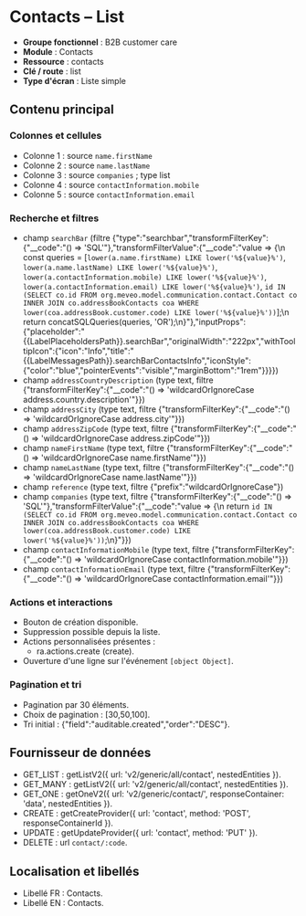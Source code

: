# Contacts – List

- **Groupe fonctionnel** : B2B customer care
- **Module** : Contacts
- **Ressource** : contacts
- **Clé / route** : list
- **Type d'écran** : Liste simple

## Contenu principal
### Colonnes et cellules
- Colonne 1 : source `name.firstName`
- Colonne 2 : source `name.lastName`
- Colonne 3 : source `companies` ; type list
- Colonne 4 : source `contactInformation.mobile`
- Colonne 5 : source `contactInformation.email`

### Recherche et filtres
- champ `searchBar` (filtre {"type":"searchbar","transformFilterKey":{"__code":"() => 'SQL'"},"transformFilterValue":{"__code":"value => {\n  const queries = [`lower(a.name.firstName) LIKE lower('%${value}%')`, `lower(a.name.lastName) LIKE lower('%${value}%')`, `lower(a.contactInformation.mobile) LIKE lower('%${value}%')`, `lower(a.contactInformation.email) LIKE lower('%${value}%')`, `id IN (SELECT co.id FROM org.meveo.model.communication.contact.Contact co INNER JOIN co.addressBookContacts coa WHERE lower(coa.addressBook.customer.code) LIKE lower('%${value}%'))`];\n  return concatSQLQueries(queries, 'OR');\n}"},"inputProps":{"placeholder":"{{LabelPlaceholdersPath}}.searchBar","originalWidth":"222px","withTooltipIcon":{"icon":"Info","title":"{{LabelMessagesPath}}.searchBarContactsInfo","iconStyle":{"color":"blue","pointerEvents":"visible","marginBottom":"1rem"}}}})
- champ `addressCountryDescription` (type text, filtre {"transformFilterKey":{"__code":"() => 'wildcardOrIgnoreCase address.country.description'"}})
- champ `addressCity` (type text, filtre {"transformFilterKey":{"__code":"() => 'wildcardOrIgnoreCase address.city'"}})
- champ `addressZipCode` (type text, filtre {"transformFilterKey":{"__code":"() => 'wildcardOrIgnoreCase address.zipCode'"}})
- champ `nameFirstName` (type text, filtre {"transformFilterKey":{"__code":"() => 'wildcardOrIgnoreCase name.firstName'"}})
- champ `nameLastName` (type text, filtre {"transformFilterKey":{"__code":"() => 'wildcardOrIgnoreCase name.lastName'"}})
- champ `reference` (type text, filtre {"prefix":"wildcardOrIgnoreCase"})
- champ `companies` (type text, filtre {"transformFilterKey":{"__code":"() => 'SQL'"},"transformFilterValue":{"__code":"value => {\n  return `id IN (SELECT co.id FROM org.meveo.model.communication.contact.Contact co INNER JOIN co.addressBookContacts coa WHERE lower(coa.addressBook.customer.code) LIKE lower('%${value}%'))`;\n}"}})
- champ `contactInformationMobile` (type text, filtre {"transformFilterKey":{"__code":"() => 'wildcardOrIgnoreCase contactInformation.mobile'"}})
- champ `contactInformationEmail` (type text, filtre {"transformFilterKey":{"__code":"() => 'wildcardOrIgnoreCase contactInformation.email'"}})

### Actions et interactions
- Bouton de création disponible.
- Suppression possible depuis la liste.
- Actions personnalisées présentes :
  - ra.actions.create (create).
- Ouverture d'une ligne sur l'événement `[object Object]`.

### Pagination et tri
- Pagination par 30 éléments.
- Choix de pagination : [30,50,100].
- Tri initial : {"field":"auditable.created","order":"DESC"}.

## Fournisseur de données
- GET_LIST : getListV2({
  url: 'v2/generic/all/contact',
  nestedEntities
}).
- GET_MANY : getListV2({
  url: 'v2/generic/all/contact',
  nestedEntities
}).
- GET_ONE : getOneV2({
  url: 'v2/generic/contact/',
  responseContainer: 'data',
  nestedEntities
}).
- CREATE : getCreateProvider({
  url: 'contact',
  method: 'POST',
  responseContainerId
}).
- UPDATE : getUpdateProvider({
  url: 'contact',
  method: 'PUT'
}).
- DELETE : url `contact/:code`.

## Localisation et libellés
- Libellé FR : Contacts.
- Libellé EN : Contacts.